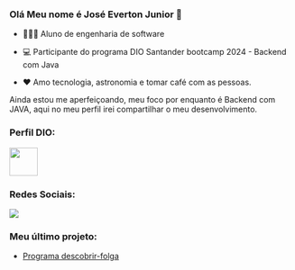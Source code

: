 ### Olá Meu nome é José Everton Junior 👋

- 👨🏻‍🎓 Aluno de engenharia de software

- 💻 Participante do programa DIO Santander bootcamp 2024 - Backend com Java

- ❤️ Amo tecnologia, astronomia e tomar café com as pessoas.

Ainda estou me aperfeiçoando, meu foco por enquanto é Backend com JAVA, aqui no meu perfil irei compartilhar o meu desenvolvimento. 

### Perfil DIO:

<a href="https://www.dio.me/users/evertonjuniorrad">
<img width="50" height="50" src="https://pbs.twimg.com/profile_images/1732082010036789248/c1VlhTHM_400x400.jpg" />
<a/>

### Redes Sociais: 
<a href="https://www.linkedin.com/in/jose-everton-silva-244560301/">
<img src="https://img.shields.io/badge/LinkedIn-0077B5?style=for-the-badge&logo=linkedin&logoColor=white" />
<a/>


### Meu último projeto: 

- [Programa descobrir-folga](https://github.com/EvertonJunior/programa-descobrir-folga/)
